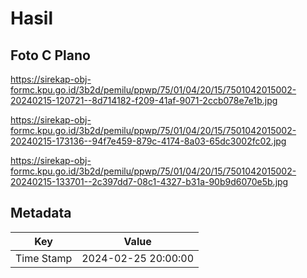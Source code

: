 # Hasil

## Foto C Plano

https://sirekap-obj-formc.kpu.go.id/3b2d/pemilu/ppwp/75/01/04/20/15/7501042015002-20240215-120721--8d714182-f209-41af-9071-2ccb078e7e1b.jpg

https://sirekap-obj-formc.kpu.go.id/3b2d/pemilu/ppwp/75/01/04/20/15/7501042015002-20240215-173136--94f7e459-879c-4174-8a03-65dc3002fc02.jpg

https://sirekap-obj-formc.kpu.go.id/3b2d/pemilu/ppwp/75/01/04/20/15/7501042015002-20240215-133701--2c397dd7-08c1-4327-b31a-90b9d6070e5b.jpg


## Metadata

| Key        | Value               |
| ---------- | ------------------- |
| Time Stamp | 2024-02-25 20:00:00 |



